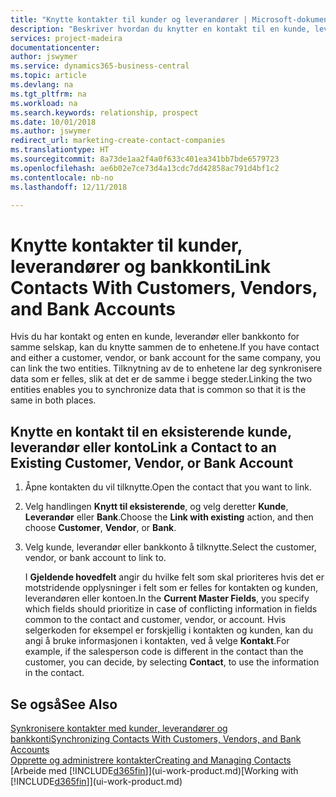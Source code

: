 ```yaml
---
title: "Knytte kontakter til kunder og leverandører | Microsoft-dokumentasjon"
description: "Beskriver hvordan du knytter en kontakt til en kunde, leverandør eller bankkonto fra det samme selskapet, slik at du kan synkronisere vanlige data."
services: project-madeira
documentationcenter: 
author: jswymer
ms.service: dynamics365-business-central
ms.topic: article
ms.devlang: na
ms.tgt_pltfrm: na
ms.workload: na
ms.search.keywords: relationship, prospect
ms.date: 10/01/2018
ms.author: jswymer
redirect_url: marketing-create-contact-companies
ms.translationtype: HT
ms.sourcegitcommit: 8a73de1aa2f4a0f633c401ea341bb7bde6579723
ms.openlocfilehash: ae6b02e7ce73d4a13cdc7dd42858ac791d4bf1c2
ms.contentlocale: nb-no
ms.lasthandoff: 12/11/2018

---
```

# <a name="link-contacts-with-customers-vendors-and-bank-accounts"></a><span data-ttu-id="15c62-103">Knytte kontakter til kunder, leverandører og bankkonti</span><span class="sxs-lookup"><span data-stu-id="15c62-103">Link Contacts With Customers, Vendors, and Bank Accounts</span></span>
<span data-ttu-id="15c62-104">Hvis du har kontakt og enten en kunde, leverandør eller bankkonto for samme selskap, kan du knytte sammen de to enhetene.</span><span class="sxs-lookup"><span data-stu-id="15c62-104">If you have contact and either a customer, vendor, or bank account for the same company, you can link the two entities.</span></span> <span data-ttu-id="15c62-105">Tilknytning av de to enhetene lar deg synkronisere data som er felles, slik at det er de samme i begge steder.</span><span class="sxs-lookup"><span data-stu-id="15c62-105">Linking the two entities enables you to synchronize data that is common so that it is the same in both places.</span></span>

## <a name="link-a-contact-to-an-existing-customer-vendor-or-bank-account"></a><span data-ttu-id="15c62-106">Knytte en kontakt til en eksisterende kunde, leverandør eller konto</span><span class="sxs-lookup"><span data-stu-id="15c62-106">Link a Contact to an Existing Customer, Vendor, or Bank Account</span></span>
1. <span data-ttu-id="15c62-107">Åpne kontakten du vil tilknytte.</span><span class="sxs-lookup"><span data-stu-id="15c62-107">Open the contact that you want to link.</span></span>
2. <span data-ttu-id="15c62-108">Velg handlingen **Knytt til eksisterende**, og velg deretter **Kunde**, **Leverandør** eller **Bank**.</span><span class="sxs-lookup"><span data-stu-id="15c62-108">Choose the **Link with existing** action, and then choose **Customer**, **Vendor**, or **Bank**.</span></span>
3. <span data-ttu-id="15c62-109">Velg kunde, leverandør eller bankkonto å tilknytte.</span><span class="sxs-lookup"><span data-stu-id="15c62-109">Select the customer, vendor, or bank account to link to.</span></span>

   <span data-ttu-id="15c62-110">I **Gjeldende hovedfelt** angir du hvilke felt som skal prioriteres hvis det er motstridende opplysninger i felt som er felles for kontakten og kunden, leverandøren eller kontoen.</span><span class="sxs-lookup"><span data-stu-id="15c62-110">In the **Current Master Fields**, you specify which fields should prioritize in case of conflicting information in fields common to the contact and customer, vendor, or account.</span></span> <span data-ttu-id="15c62-111">Hvis selgerkoden for eksempel er forskjellig i kontakten og kunden, kan du angi å bruke informasjonen i kontakten, ved å velge **Kontakt**.</span><span class="sxs-lookup"><span data-stu-id="15c62-111">For example, if the salesperson code is different in the contact than the customer, you can decide, by selecting **Contact**, to use the information in the contact.</span></span>

## <a name="see-also"></a><span data-ttu-id="15c62-112">Se også</span><span class="sxs-lookup"><span data-stu-id="15c62-112">See Also</span></span>
[<span data-ttu-id="15c62-113">Synkronisere kontakter med kunder, leverandører og bankkonti</span><span class="sxs-lookup"><span data-stu-id="15c62-113">Synchronizing Contacts With Customers, Vendors, and Bank Accounts</span></span>](marketing-synchronize-contacts-customers-vendors-bank-accounts.md)  
[<span data-ttu-id="15c62-114">Opprette og administrere kontakter</span><span class="sxs-lookup"><span data-stu-id="15c62-114">Creating and Managing Contacts</span></span>](marketing-contacts.md)  
<span data-ttu-id="15c62-115">[Arbeide med [!INCLUDE[d365fin](includes/d365fin_md.md)]](ui-work-product.md)</span><span class="sxs-lookup"><span data-stu-id="15c62-115">[Working with [!INCLUDE[d365fin](includes/d365fin_md.md)]](ui-work-product.md)</span></span>  

